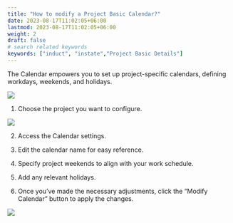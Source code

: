 ```yaml
---
title: "How to modify a Project Basic Calendar?"
date: 2023-08-17T11:02:05+06:00
lastmod: 2023-08-17T11:02:05+06:00
weight: 2
draft: false
# search related keywords
keywords: ["induct", "instate","Project Basic Details"]
---
```


The Calendar empowers you to set up project-specific calendars, defining workdays, weekends, and holidays. 

![](https://storage.googleapis.com/ktern-public-files/product-documentation/Digital%20Projects/Project%20Settings/7_Calender.png)

1.	Choose the project you want to configure. 

![](https://storage.googleapis.com/ktern-public-files/product-documentation/Digital%20Projects/Project%20Settings/8_Calender_Project.png)

2.	Access the Calendar settings. 

3.	Edit the calendar name for easy reference. 

4.	Specify project weekends to align with your work schedule. 

5.	Add any relevant holidays. 

6.	Once you’ve made the necessary adjustments, click the “Modify Calendar” button to apply the changes.

![](https://storage.googleapis.com/ktern-public-files/product-documentation/Digital%20Projects/Project%20Settings/9_update_calender.png)


